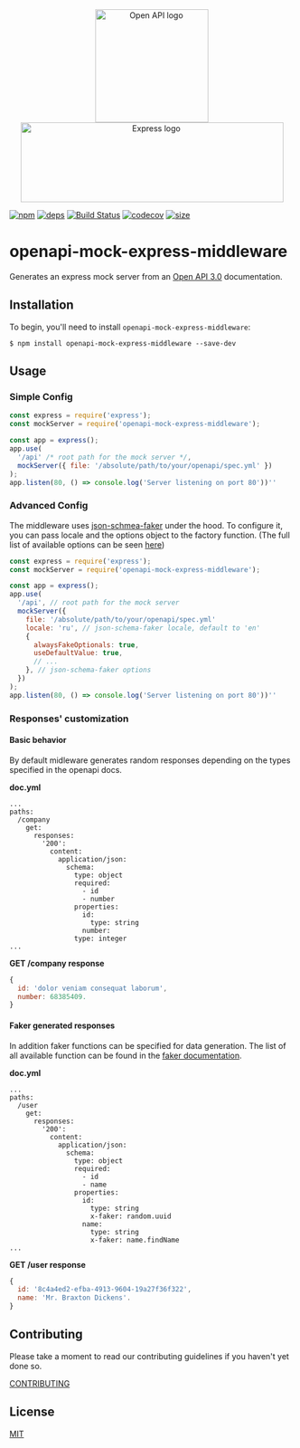 <div align="center">
  <a href="https://swagger.io/docs/specification/about/">
    <img src="https://raw.githubusercontent.com/aleksandryackovlev/openapi-mock-express-middleware/master/assets/openapi-logo.png" alt="Open API logo" width="200" height="200">
  </a>
  <a href="https://github.com/expressjs/express">
    <img src="https://raw.githubusercontent.com/aleksandryackovlev/openapi-mock-express-middleware/master/assets/express-logo.png" alt="Express logo" width="465" height="141">
  </a>
</div>

[![npm][npm]][npm-url]
[![deps][deps]][deps-url]
[![Build Status](https://travis-ci.org/aleksandryackovlev/openapi-mock-express-middleware.svg?branch=master)](https://travis-ci.org/aleksandryackovlev/openapi-mock-express-middleware)
[![codecov](https://codecov.io/gh/aleksandryackovlev/openapi-mock-express-middleware/branch/master/graph/badge.svg)](https://codecov.io/gh/aleksandryackovlev/openapi-mock-express-middleware)
[![size](https://packagephobia.now.sh/badge?p=openapi-mock-express-middleware)](https://packagephobia.now.sh/result?p=openapi-mock-express-middleware)

# openapi-mock-express-middleware

Generates an express mock server from an [Open API 3.0](https://swagger.io/docs/specification/about/) documentation.

## Installation

To begin, you'll need to install `openapi-mock-express-middleware`:

```console
$ npm install openapi-mock-express-middleware --save-dev
```

## Usage
### Simple Config
```javascript
const express = require('express');
const mockServer = require('openapi-mock-express-middleware');

const app = express();
app.use(
  '/api' /* root path for the mock server */,
  mockServer({ file: '/absolute/path/to/your/openapi/spec.yml' })
);
app.listen(80, () => console.log('Server listening on port 80'))''
```

### Advanced Config
The middleware uses [json-schmea-faker](https://github.com/json-schema-faker/json-schema-faker) under the hood. To configure it, you can pass locale and the options object to the factory function. (The full list of available options can be seen [here](https://github.com/json-schema-faker/json-schema-faker/tree/master/docs#available-options))
```javascript
const express = require('express');
const mockServer = require('openapi-mock-express-middleware');

const app = express();
app.use(
  '/api', // root path for the mock server
  mockServer({
    file: '/absolute/path/to/your/openapi/spec.yml'
    locale: 'ru', // json-schema-faker locale, default to 'en'
    {
      alwaysFakeOptionals: true,
      useDefaultValue: true,
      // ...
    }, // json-schema-faker options
  })
);
app.listen(80, () => console.log('Server listening on port 80'))''
```

### Responses' customization
#### Basic behavior
By default midleware generates random responses depending on the types specified in the openapi docs.

**doc.yml**
```
...
paths:
  /company
    get:
      responses:
        '200':
          content:
            application/json:
              schema:
                type: object
                required:
                  - id
                  - number
                properties:
                  id:
                    type: string
                  number:
                type: integer
...
```

**GET /company response**
```javascript
{
  id: 'dolor veniam consequat laborum',
  number: 68385409.
}
```

#### Faker generated responses
In addition faker functions can be specified for data generation. The list of all available function can be found in the [faker documentation](https://github.com/marak/Faker.js/#api-methods).

**doc.yml**
```
...
paths:
  /user
    get:
      responses:
        '200':
          content:
            application/json:
              schema:
                type: object
                required:
                  - id
                  - name
                properties:
                  id:
                    type: string
                    x-faker: random.uuid
                  name:
                    type: string
                    x-faker: name.findName
...
```

**GET /user response**
```javascript
{
  id: '8c4a4ed2-efba-4913-9604-19a27f36f322',
  name: 'Mr. Braxton Dickens'.
}
```

## Contributing

Please take a moment to read our contributing guidelines if you haven't yet done so.

[CONTRIBUTING](./.github/CONTRIBUTING.md)

## License

[MIT](./LICENSE)


[npm]: https://img.shields.io/npm/v/openapi-mock-express-middleware.svg
[npm-url]: https://npmjs.com/package/openapi-mock-express-middleware
[deps]: https://david-dm.org/aleksandryackovlev/openapi-mock-express-middleware.svg
[deps-url]: https://david-dm.org/aleksandryackovlev/openapi-mock-express-middleware


